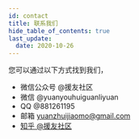 ```yaml
---
id: contact
title: 联系我们
hide_table_of_contents: true
last_update:
  date: 2020-10-26
---
```


您可以通过以下方式找到我们，

- 微信公众号 @援友社区
- 微信 @yuanyouhuiguanliyuan
- QQ @881261195
- 邮箱 yuanzhuijiaomo@gmail.com
- [知乎 @援友社区](https://www.zhihu.com/people/yuan-zhui-jiao-mo-bing-you-hui)